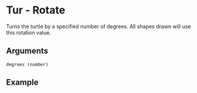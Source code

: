 # Tur - Rotate

Turns the turtle by a specified number of degrees. All shapes drawn will use this rotation value.

## Arguments

```degrees (number)```

## Example
<editor :code='`
Rotate Example
by Milo Jacobs and John Graphton\n
tur 45.
pen 15.
rec 100.
`' 
:code-wordier="`
Rotate Example
by Milo Jacobs and John Graphton\n
Turn 45 degrees.
Set the pen to 15.
Then wreck 100 homes!
`"
output-method='canvas'></editor>